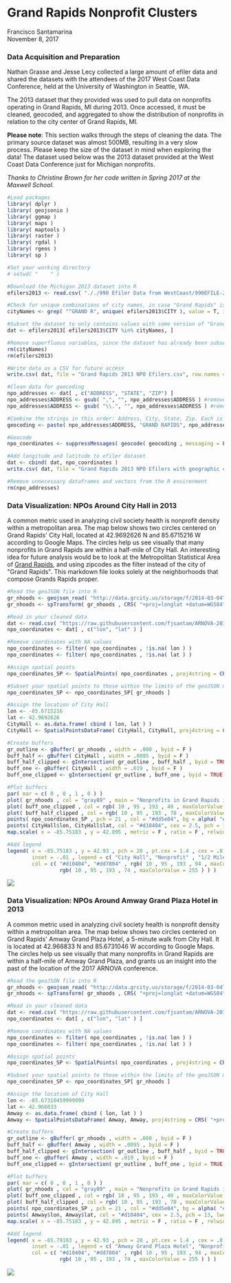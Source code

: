 # Grand Rapids Nonprofit Clusters
Francisco Santamarina  
November 8, 2017  



### Data Acquisition and Preparation
Nathan Grasse and Jesse Lecy collected a large amount of efiler data and shared the datasets with the attendees of the 2017 West Coast Data Conference, held at the University of Washington in Seattle, WA. 

The 2013 dataset that they provided was used to pull data on nonprofits operating in Grand Rapids, MI during 2013. Once accessed, it must be cleaned, geocoded, and aggregated to show the distribution of nonprofits in relation to the city center of Grand Rapids, MI. 

**Please note**: This section walks through the steps of cleaning the data. The primary source dataset was almost 500MB, resulting in a very slow process. Please keep the size of the dataset in mind when exploring the data! The dataset used below was the 2013 dataset provided at the West Coast Data Conference just for Michigan nonprofits.

*Thanks to Christine Brown for her code written in Spring 2017 at the Maxwell School*.

```r
#Load packages
library( dplyr )
library( geojsonio )
library( ggmap )
library( maps )
library( maptools )
library( raster )
library( rgdal )
library( rgeos )
library( sp )
```

```r
#Set your working directory
# setwd( "    " )

#Download the Michigan 2013 dataset into R
efilers2013 <- read.csv( "././990 Efiler Data from WestCoast/990EFILE-2013_MI only.csv" )

#Check for unique combinations of city names, in case "Grand Rapids" is misspelled
cityNames <- grep( "^GRAND R", unique( efilers2013$CITY ), value = T, ignore.case = T )

#Subset the dataset to only contains values with some version of "Grand Rapids" as the city
dat <- efilers2013[ efilers2013$CITY %in% cityNames, ]

#Remove superfluous variables, since the dataset has already been subsetted
rm(cityNames)
rm(efilers2013)

#Write data as a CSV for future access
write.csv( dat, file = "Grand Rapids 2013 NPO Efilers.csv", row.names = FALSE)

#Clean data for geocoding
npo_addresses <- dat[ , c("ADDRESS", "STATE", "ZIP") ]
npo_addresses$ADDRESS <- gsub( ",", "", npo_addresses$ADDRESS ) #removes commas in addresses
npo_addresses$ADDRESS <- gsub( "\\.", "", npo_addresses$ADDRESS ) #removes periods in addresses

#Combine the strings in this order: Address, City, State, Zip. Each is separated with a comma and a space
geocoding <- paste( npo_addresses$ADDRESS, "GRAND RAPIDS", npo_addresses$STATE, npo_addresses$ZIP, sep=", " )

#Geocode
npo_coordinates <- suppressMessages( geocode( geocoding , messaging = F ) )

#Add longitude and latitude to efiler dataset
dat <- cbind( dat, npo_coordinates )
write.csv( dat, file = "Grand Rapids 2013 NPO Efilers with geographic coordinates.csv", row.names = FALSE)

#Remove unnecessary dataframes and vectors from the R environment
rm(npo_addresses)
```

### Data Visualization: NPOs Around City Hall in 2013
A common metric used in analyzing civil society health is nonprofit density within a metropolitan area. The map below shows two circles centered on Grand Rapids' City Hall, located at 42.9692626 N and 85.6715216 W according to Google Maps. The circles help us see visually that many nonprofits in Grand Rapids are within a half-mile of City Hall. 
An interesting idea for future analysis would be to look at the Metropolitan Statistical Area of [Grand Rapids](http://proximityone.com/metros/2013/cbsa24340.htm), and using zipcodes as the filter instead of the city of "Grand Rapids". This markdown file looks solely at the neighborhoods that compose Grands Rapids proper. 

```r
#Read the geoJSON file into R
gr_nhoods <- geojson_read( "http://data.grcity.us/storage/f/2014-03-04T22%3A22%3A42.217Z/neighborhoods.json", method="local", what="sp" )
gr_nhoods <- spTransform( gr_nhoods , CRS( "+proj=longlat +datum=WGS84" ) )

#Read in your cleaned data
dat <- read.csv( "https://raw.githubusercontent.com/fjsantam/ARNOVA-2017-NPOmap/master/Grand%20Rapids%202013%20NPO%20Efilers%20with%20geographic%20coordinates.csv" )
npo_coordinates <- dat[ , c("lon", "lat" ) ]

#Remove coordinates with NA values
npo_coordinates <- filter( npo_coordinates , !is.na( lon ) )
npo_coordinates <- filter( npo_coordinates , !is.na( lat ) )

#Assign spatial points
npo_coordinates_SP <- SpatialPoints( npo_coordinates , proj4string = CRS("+proj=longlat +datum=WGS84" ) )

#Subset your spatial points to those within the limits of the geoJSON map
npo_coordinates_SP <- npo_coordinates_SP[ gr_nhoods ]

#Assign the location of City Hall
lon <- -85.6715216
lat <- 42.9692626
CityHall <- as.data.frame( cbind ( lon, lat ) )
CityHall <- SpatialPointsDataFrame( CityHall, CityHall, proj4string = CRS( "+proj=longlat +datum=WGS84" ) )

#Create buffers
gr_outline <- gBuffer( gr_nhoods , width = .000 , byid = F )
buff_half <- gBuffer( CityHall , width = .0095 , byid = F )
buff_half_clipped <- gIntersection( gr_outline , buff_half , byid = TRUE , drop_lower_td = T )
buff_one <- gBuffer( CityHall , width = .019 , byid = F )
buff_one_clipped <- gIntersection( gr_outline , buff_one , byid = TRUE , drop_lower_td = T )

#Plot buffers
par( mar = c( 0 , 0 , 1 , 0 ) )
plot( gr_nhoods , col = "gray89" , main = "Nonprofits in Grand Rapids in 2013 in relation to City Hall" )
plot( buff_one_clipped , col = rgb( 10 , 95 , 193 , 40 , maxColorValue = 255 ) , border = F , add = T )
plot( buff_half_clipped , col = rgb( 10 , 95 , 193 , 70 , maxColorValue = 255 ) , border = F , add = T )
points( npo_coordinates_SP , pch = 21 , col = "#dd5e04", bg = alpha( "#dd7804", 0.5), cex = 1.5, lwd = 1.5 )
points( CityHall$lon, CityHall$lat, col = "#d10404", cex = 2.5, pch = 13, lwd = 2.8 )
map.scale( x = -85.75183 , y = 42.895 , metric = F , ratio = F , relwidth = 0.15 , cex = 1 )

#Add legend
legend( x = -85.75183 , y = 42.93 , pch = 20 , pt.cex = 1.4 , cex = .8 , xpd = NA , bty = "n" , 
        inset = -.01 , legend = c( "City Hall", "Nonprofit" , "1/2 Mile Radius" , "1 Mile Radius" ) , 
        col = c( "#d10404", "#dd7804" , rgb( 10 , 95 , 193 , 94 , maxColorValue = 255 ) , 
                 rgb( 10 , 95 , 193 , 74 , maxColorValue = 255 ) ) )
```

![](Grand_Rapids_clusters_171108_ARNOVA_Hotel_files/figure-html/unnamed-chunk-3-1.png)<!-- -->

### Data Visualization: NPOs Around Amway Grand Plaza Hotel in 2013
A common metric used in analyzing civil society health is nonprofit density within a metropolitan area. The map below shows two circles centered on Grand Rapids' Amway Grand Plaza Hotel, a 5-minute walk from City Hall. It is located at 42.966833 N and 85.6731046 W according to Google Maps. The circles help us see visually that many nonprofits in Grand Rapids are within a half-mile of Amway Grand Plaza, and grants us an insight into the past of the location of the 2017 ARNOVA conference.


```r
#Read the geoJSON file into R
gr_nhoods <- geojson_read( "http://data.grcity.us/storage/f/2014-03-04T22%3A22%3A42.217Z/neighborhoods.json", method="local", what="sp" )
gr_nhoods <- spTransform( gr_nhoods , CRS( "+proj=longlat +datum=WGS84" ) )

#Read in your cleaned data
dat <- read.csv( "https://raw.githubusercontent.com/fjsantam/ARNOVA-2017-NPOmap/master/Grand%20Rapids%202013%20NPO%20Efilers%20with%20geographic%20coordinates.csv" )
npo_coordinates <- dat[ , c("lon", "lat" ) ]

#Remove coordinates with NA values
npo_coordinates <- filter( npo_coordinates , !is.na( lon ) )
npo_coordinates <- filter( npo_coordinates , !is.na( lat ) )

#Assign spatial points
npo_coordinates_SP <- SpatialPoints( npo_coordinates , proj4string = CRS("+proj=longlat +datum=WGS84" ) )

#Subset your spatial points to those within the limits of the geoJSON map
npo_coordinates_SP <- npo_coordinates_SP[ gr_nhoods ]

#Assign the location of City Hall
lon <- -85.67310459999999
lat <- 42.966833
Amway <- as.data.frame( cbind ( lon, lat ) )
Amway <- SpatialPointsDataFrame( Amway, Amway, proj4string = CRS( "+proj=longlat +datum=WGS84" ) )

#Create buffers
gr_outline <- gBuffer( gr_nhoods , width = .000 , byid = F )
buff_half <- gBuffer( Amway , width = .0095 , byid = F )
buff_half_clipped <- gIntersection( gr_outline , buff_half , byid = TRUE , drop_lower_td = T )
buff_one <- gBuffer( Amway , width = .019 , byid = F )
buff_one_clipped <- gIntersection( gr_outline , buff_one , byid = TRUE , drop_lower_td = T )

#Plot buffers
par( mar = c( 0 , 0 , 1 , 0 ) )
plot( gr_nhoods , col = "gray89" , main = "Nonprofits in Grand Rapids in 2013 in relation to Amway Grand Plaza" )
plot( buff_one_clipped , col = rgb( 10 , 95 , 193 , 40 , maxColorValue = 255 ) , border = F , add = T )
plot( buff_half_clipped , col = rgb( 10 , 95 , 193 , 70 , maxColorValue = 255 ) , border = F , add = T )
points( npo_coordinates_SP , pch = 21 , col = "#dd5e04", bg = alpha( "#dd7804", 0.5), cex = 1.5, lwd = 1.5 )
points( Amway$lon, Amway$lat, col = "#d10404", cex = 2.5, pch = 13, lwd = 2.8 )
map.scale( x = -85.75183 , y = 42.895 , metric = F , ratio = F , relwidth = 0.15 , cex = 1 )

#Add legend
legend( x = -85.79183 , y = 42.93 , pch = 20 , pt.cex = 1.4 , cex = .8 , xpd = NA , bty = "n" , 
        inset = -.01 , legend = c( "Amway Grand Plaza Hotel", "Nonprofit" , "1/2 Mile Radius" , "1 Mile Radius" ) , 
        col = c( "#d10404", "#dd7804" , rgb( 10 , 95 , 193 , 94 , maxColorValue = 255 ) , 
                 rgb( 10 , 95 , 193 , 74 , maxColorValue = 255 ) ) )
```

![](Grand_Rapids_clusters_171108_ARNOVA_Hotel_files/figure-html/unnamed-chunk-4-1.png)<!-- -->
